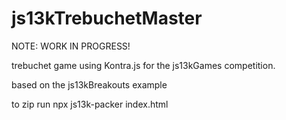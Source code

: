 # js13kTrebuchetMaster 

NOTE: WORK IN PROGRESS!

trebuchet game using Kontra.js for the js13kGames competition.

based on the js13kBreakouts example

to zip run
npx js13k-packer index.html
